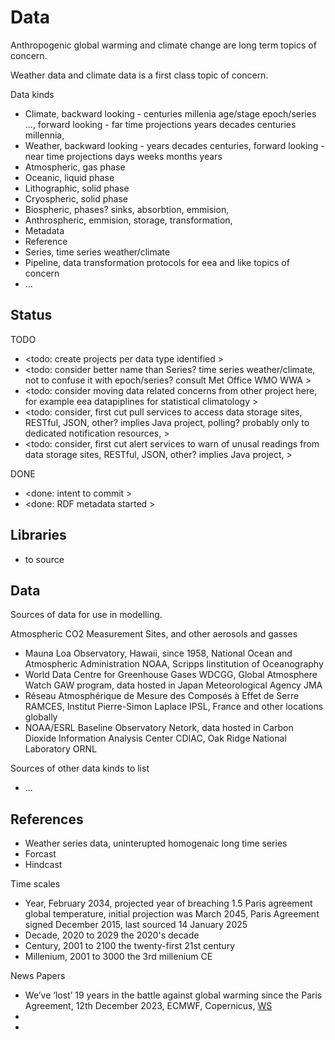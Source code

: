 # Data

Anthropogenic global warming and climate change are long term topics of concern. 

Weather data and climate data is a first class topic of concern.

Data kinds
* Climate, backward looking - centuries millenia age/stage epoch/series ..., forward looking - far time projections years decades centuries millennia,
* Weather, backward looking - years decades centuries, forward looking - near time projections days weeks months years
* Atmospheric, gas phase
* Oceanic, liquid phase
* Lithographic, solid phase
* Cryospheric, solid phase
* Biospheric, phases? sinks, absorbtion, emmision, 
* Anthrospheric, emmision, storage, transformation, 
* Metadata
* Reference
* Series, time series weather/climate
* Pipeline, data transformation protocols for eea and like topics of concern 
* ...

## Status

TODO
* <todo: create projects per data type identified >
* <todo: consider better name than Series? time series weather/climate, not to confuse it with epoch/series? consult Met Office WMO WWA >
* <todo: consider moving data related concerns from other project here, for example eea datapiplines for statistical climatology >
* <todo: consider, first cut pull services to access data storage sites, RESTful, JSON, other? implies Java project, polling? probably only to dedicated notification resources,  >
* <todo: consider, first cut alert services to warn of unusal readings from data storage sites, RESTful, JSON, other? implies Java project, >

DONE
* <done: intent to commit >
* <done: RDF metadata started >

## Libraries
* to source

## Data
Sources of data for use in modelling.

Atmospheric CO2 Measurement Sites, and other aerosols and gasses
* Mauna Loa Observatory, Hawaii, since 1958, National Ocean and Atmospheric Administration NOAA, Scripps Iinstitution of Oceanography
* World Data Centre for Greenhouse Gases WDCGG, Global Atmosphere Watch GAW program, data hosted in Japan Meteorological Agency JMA
* Réseau Atmosphérique de Mesure des Composés à Effet de Serre RAMCES, Institut Pierre-Simon Laplace IPSL, France and other locations globally
* NOAA/ESRL Baseline Observatory Netork, data hosted in Carbon Dioxide Information Analysis Center CDIAC, Oak Ridge National Laboratory ORNL

Sources of other data kinds to list
* ...

## References

* Weather series data, uninterupted homogenaic long time series
* Forcast
* Hindcast

Time scales
* Year, February 2034, projected year of breaching 1.5 Paris agreement global temperature, initial projection was March 2045, Paris Agreement signed December 2015, last sourced 14 January 2025
* Decade, 2020 to 2029 the 2020's decade 
* Century, 2001 to 2100 the twenty-first 21st century
* Millenium, 2001 to 3000 the 3rd millenium CE

News Papers
* We’ve ‘lost’ 19 years in the battle against global warming since the Paris Agreement, 12th December 2023, ECMWF, Copernicus, [WS](https://climate.copernicus.eu/weve-lost-19-years-battle-against-global-warming-paris-agreement)
* 
* 
